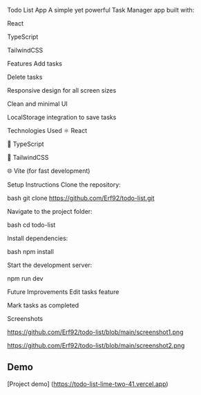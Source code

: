 Todo List App
A simple yet powerful Task Manager app built with:

React

TypeScript

TailwindCSS

Features
Add tasks

Delete tasks

Responsive design for all screen sizes

Clean and minimal UI


LocalStorage integration to save tasks

Technologies Used
⚛️ React

📜 TypeScript

🎨 TailwindCSS

🌐 Vite (for fast development)

Setup Instructions
Clone the repository:

bash
git clone https://github.com/Erf92/todo-list.git

Navigate to the project folder:

bash
cd todo-list

Install dependencies:

bash
npm install

Start the development server:

npm run dev

Future Improvements
Edit tasks feature

Mark tasks as completed

Screenshots

https://github.com/Erf92/todo-list/blob/main/screenshot1.png

https://github.com/Erf92/todo-list/blob/main/screenshot2.png

## Demo

[Project demo]
(https://todo-list-lime-two-41.vercel.app)
